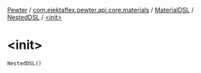 [Pewter](../../../index.md) / [com.ejektaflex.pewter.api.core.materials](../../index.md) / [MaterialDSL](../index.md) / [NestedDSL](index.md) / [&lt;init&gt;](./-init-.md)

# &lt;init&gt;

`NestedDSL()`